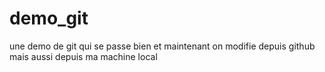# demo_git
une demo de git qui se passe bien
et maintenant on modifie depuis github
mais aussi depuis ma machine local
